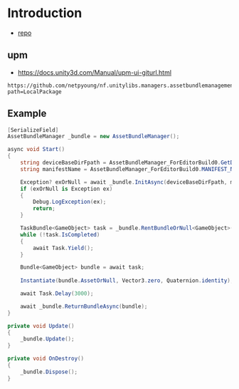 # Introduction

- [repo](https://github.com/netpyoung/nf.unitylibs.managers.assetbundlemanagement/)

## upm

- <https://docs.unity3d.com/Manual/upm-ui-giturl.html>

```
https://github.com/netpyoung/nf.unitylibs.managers.assetbundlemanagement.git?path=LocalPackage
```

## Example

``` cs
[SerializeField]
AssetBundleManager _bundle = new AssetBundleManager();

async void Start()
{
    string deviceBaseDirFpath = AssetBundleManager_ForEditorBuild0.GetDeviceBaseDirFpath_ForEditorBuild0();
    string manifestName = AssetBundleManager_ForEditorBuild0.MANIFEST_NAME;

    Exception? exOrNull = await _bundle.InitAsync(deviceBaseDirFpath, manifestName);
    if (exOrNull is Exception ex)
    {
        Debug.LogException(ex);
        return;
    }

    TaskBundle<GameObject> task = _bundle.RentBundleOrNull<GameObject>("cube")!;
    while (!task.IsCompleted)
    {
        await Task.Yield();
    }

    Bundle<GameObject> bundle = await task;
    
    Instantiate(bundle.AssetOrNull, Vector3.zero, Quaternion.identity);

    await Task.Delay(3000);

    await _bundle.ReturnBundleAsync(bundle);
}

private void Update()
{
    _bundle.Update();
}

private void OnDestroy()
{
    _bundle.Dispose();
}
```